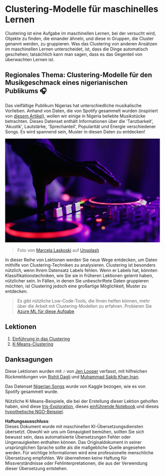 # Clustering-Modelle für maschinelles Lernen

Clustering ist eine Aufgabe im maschinellen Lernen, bei der versucht wird, Objekte zu finden, die einander ähneln, und diese in Gruppen, die Cluster genannt werden, zu gruppieren. Was das Clustering von anderen Ansätzen im maschinellen Lernen unterscheidet, ist, dass die Dinge automatisch geschehen; tatsächlich kann man sagen, dass es das Gegenteil von überwachten Lernen ist.

## Regionales Thema: Clustering-Modelle für den Musikgeschmack eines nigerianischen Publikums 🎧

Das vielfältige Publikum Nigerias hat unterschiedliche musikalische Vorlieben. Anhand von Daten, die von Spotify gesammelt wurden (inspiriert von [diesem Artikel](https://towardsdatascience.com/country-wise-visual-analysis-of-music-taste-using-spotify-api-seaborn-in-python-77f5b749b421)), wollen wir einige in Nigeria beliebte Musikstücke betrachten. Dieses Datenset enthält Informationen über die 'Tanzbarkeit', 'Akustik', Lautstärke, 'Sprechanteil', Popularität und Energie verschiedener Songs. Es wird spannend sein, Muster in diesen Daten zu entdecken!

![Ein Plattenspieler](../../../translated_images/turntable.f2b86b13c53302dc106aa741de9dc96ac372864cf458dd6f879119857aab01da.de.jpg)

> Foto von <a href="https://unsplash.com/@marcelalaskoski?utm_source=unsplash&utm_medium=referral&utm_content=creditCopyText">Marcela Laskoski</a> auf <a href="https://unsplash.com/s/photos/nigerian-music?utm_source=unsplash&utm_medium=referral&utm_content=creditCopyText">Unsplash</a>

In dieser Reihe von Lektionen werden Sie neue Wege entdecken, um Daten mithilfe von Clustering-Techniken zu analysieren. Clustering ist besonders nützlich, wenn Ihrem Datensatz Labels fehlen. Wenn er Labels hat, könnten Klassifikationstechniken, wie Sie sie in früheren Lektionen gelernt haben, nützlicher sein. In Fällen, in denen Sie unbeschriftete Daten gruppieren möchten, ist Clustering jedoch eine großartige Möglichkeit, Muster zu entdecken.

> Es gibt nützliche Low-Code-Tools, die Ihnen helfen können, mehr über die Arbeit mit Clustering-Modellen zu erfahren. Probieren Sie [Azure ML für diese Aufgabe](https://docs.microsoft.com/learn/modules/create-clustering-model-azure-machine-learning-designer/?WT.mc_id=academic-77952-leestott)

## Lektionen

1. [Einführung in das Clustering](1-Visualize/README.md)
2. [K-Means-Clustering](2-K-Means/README.md)

## Danksagungen

Diese Lektionen wurden mit 🎶 von [Jen Looper](https://www.twitter.com/jenlooper) verfasst, mit hilfreichen Rückmeldungen von [Rishit Dagli](https://rishit_dagli) und [Muhammad Sakib Khan Inan](https://twitter.com/Sakibinan).

Das Datenset [Nigerian Songs](https://www.kaggle.com/sootersaalu/nigerian-songs-spotify) wurde von Kaggle bezogen, wie es von Spotify gesammelt wurde.

Nützliche K-Means-Beispiele, die bei der Erstellung dieser Lektion geholfen haben, sind diese [Iris-Exploration](https://www.kaggle.com/bburns/iris-exploration-pca-k-means-and-gmm-clustering), dieses [einführende Notebook](https://www.kaggle.com/prashant111/k-means-clustering-with-python) und dieses [hypothetische NGO-Beispiel](https://www.kaggle.com/ankandash/pca-k-means-clustering-hierarchical-clustering).

**Haftungsausschluss**:  
Dieses Dokument wurde mit maschinellen KI-Übersetzungsdiensten übersetzt. Obwohl wir uns um Genauigkeit bemühen, sollten Sie sich bewusst sein, dass automatisierte Übersetzungen Fehler oder Ungenauigkeiten enthalten können. Das Originaldokument in seiner ursprünglichen Sprache sollte als die maßgebliche Quelle angesehen werden. Für wichtige Informationen wird eine professionelle menschliche Übersetzung empfohlen. Wir übernehmen keine Haftung für Missverständnisse oder Fehlinterpretationen, die aus der Verwendung dieser Übersetzung entstehen.